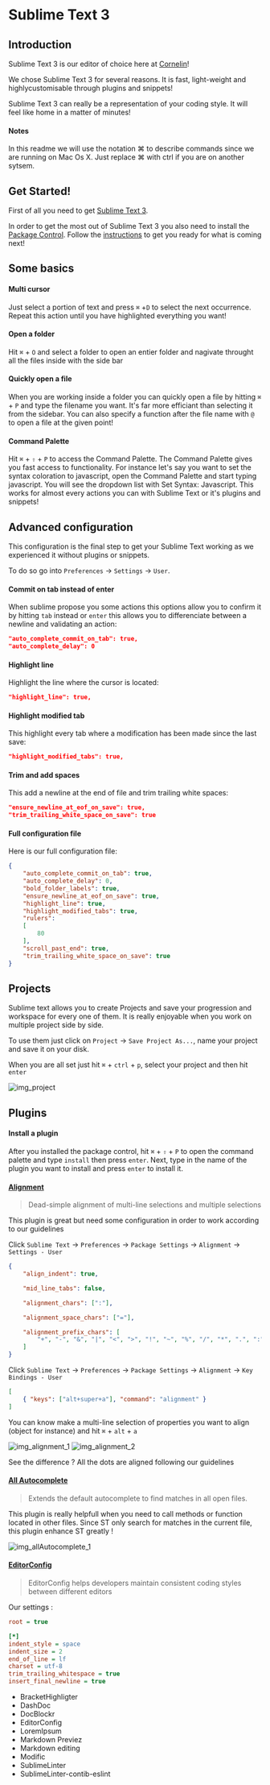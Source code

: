 # Sublime Text 3

## Introduction

Sublime Text 3 is our editor of choice here at [Cornelin]!

We chose Sublime Text 3 for several reasons. It is fast, light-weight and highlycustomisable through plugins and snippets!

Sublime Text 3 can really be a representation of your coding style. It will feel like home in a matter of minutes!

#### Notes

In this readme we will use the notation ⌘ to describe commands since we are running on Mac Os X. Just replace ⌘ with ctrl if you are on another sytsem.

## Get Started!

First of all you need to get [Sublime Text 3].

In order to get the most out of Sublime Text 3 you also need to install the [Package Control]. Follow the [instructions] to get you ready for what is coming next!

## Some basics

#### Multi cursor

Just select a portion of text and press `⌘` +`D` to select the next occurrence. Repeat this action until you have highlighted everything you want!

#### Open a folder

Hit `⌘` + `O` and select a folder to open an entier folder and nagivate throught all the files inside with the side bar

#### Quickly open a file

When you are working inside a folder you can quickly open a file by hitting `⌘` + `P` and type the filename you want. It's far more efficiant than selecting it from the sidebar. You can also specify a function after the file name with `@` to open a file at the given point!

#### Command Palette

Hit `⌘` + `⇧` + `P` to access the Command Palette. The Command Palette gives you fast access to functionality. For instance let's say you want to set the syntax coloration to javascript, open the Command Palette and start typing javascript. You will see the dropdown list with Set Syntax: Javascript. This works for almost every actions you can with Sublime Text or it's plugins and snippets!

## Advanced configuration

This configuration is the final step to get your Sublime Text working as we experienced it without plugins or snippets.

To do so go into `Preferences` -> `Settings` -> `User`.

#### Commit on tab instead of enter
When sublime propose you some actions this options allow you to confirm it by hitting `tab` instead or `enter` this allows you to differenciate between a newline and validating an action:

```json
"auto_complete_commit_on_tab": true,
"auto_complete_delay": 0
```

#### Highlight line
Highlight the line where the cursor is located:

``` json
"highlight_line": true,
```

#### Highlight modified tab
This highlight every tab where a modification has been made since the last save:

``` json
"highlight_modified_tabs": true,
```

#### Trim and add spaces
This add a newline at the end of file and trim trailing white spaces:

``` json
"ensure_newline_at_eof_on_save": true,
"trim_trailing_white_space_on_save": true
```

#### Full configuration file
Here is our full configuration file:
``` json
{
    "auto_complete_commit_on_tab": true,
    "auto_complete_delay": 0,
    "bold_folder_labels": true,
    "ensure_newline_at_eof_on_save": true,
    "highlight_line": true,
    "highlight_modified_tabs": true,
    "rulers":
    [
        80
    ],
    "scroll_past_end": true,
    "trim_trailing_white_space_on_save": true
}
```

## Projects

Sublime text allows you to create Projects and save your progression and workspace for every one of them. It is really enjoyable when you work on multiple project side by side.

To use them just click on `Project` -> `Save Project As...`, name your project and save it on your disk.

When you are all set just hit `⌘` + `ctrl` + `p`, select your project and then hit `enter`

![img_project]

## Plugins

#### Install a plugin
After you installed the package control, hit `⌘` + `⇧` + `P` to open the command palette and type `install` then press `enter`. Next, type in the name of the plugin you want to install and press `enter` to install it.

#### [Alignment]
> Dead-simple alignment of multi-line selections and multiple selections

This plugin is great but need some configuration in order to work according to our guidelines

Click `Sublime Text` -> `Preferences` -> `Package Settings` -> `Alignment` -> `Settings - User`

```json
{
    "align_indent": true,

    "mid_line_tabs": false,

    "alignment_chars": [":"],

    "alignment_space_chars": ["="],

    "alignment_prefix_chars": [
        "+", "-", "&", "|", "<", ">", "!", "~", "%", "/", "*", ".", ":"
    ]
}
```

Click `Sublime Text` -> `Preferences` -> `Package Settings` -> `Alignment` -> `Key Bindings - User`

```json
[
    { "keys": ["alt+super+a"], "command": "alignment" }
]
```

You can know make a multi-line selection of properties you want to align (object for instance) and hit `⌘` + `alt` + `a`

![img_alignment_1] ![img_alignment_2]

See the difference ? All the dots are aligned following our guidelines

#### [All Autocomplete]
> Extends the default autocomplete to find matches in all open files.

This plugin is really helpfull when you need to call methods or function located in other files. Since ST only search for matches in the current file, this plugin enhance ST greatly !

![img_allAutocomplete_1]

#### [EditorConfig]
> EditorConfig helps developers maintain consistent coding styles between different editors

Our settings :
```ini
root = true

[*]
indent_style = space
indent_size = 2
end_of_line = lf
charset = utf-8
trim_trailing_whitespace = true
insert_final_newline = true
```


- BracketHighligter
- DashDoc
- DocBlockr
- EditorConfig
- LoremIpsum
- Markdown Previez
- Markdown editing
- Modific
- SublimeLinter
- SublimeLinter-contib-eslint

[Cornelin]:https://github.com/Cornelin
[Sublime Text 3]:http://www.sublimetext.com/3
[Package Control]:https://packagecontrol.io/
[instructions]:https://packagecontrol.io/installation
[Alignment]:https://packagecontrol.io/packages/Alignment
[All Autocomplete]:https://packagecontrol.io/packages/All%20Autocomplete
[EditorConfig]:https://packagecontrol.io/packages/EditorConfig

[img_project]:https://github.com/Cornelin/Env/blob/master/img/project.png
[img_alignment_1]:https://github.com/Cornelin/Env/blob/master/img/alignment_1.png
[img_alignment_2]:https://github.com/Cornelin/Env/blob/master/img/alignment_2.png
[img_allAutocomplete_1]:https://github.com/Cornelin/Env/blob/master/img/allAutocomplete_1.png
